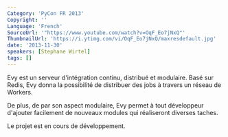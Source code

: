 ```yaml
---
Category: 'PyCon FR 2013'
Copyright: ''
Language: 'French'
SourceUrl: '"https://www.youtube.com/watch?v=OqF_Eo7jNxQ"'
ThumbnailUrl: 'https://i.ytimg.com/vi/OqF_Eo7jNxQ/maxresdefault.jpg'
date: '2013-11-30'
speakers: [Stephane Wirtel]
tags: []
---
```

Evy est un serveur d'intégration continu, distribué et modulaire. Basé sur Redis, Evy donna la possibilité de distribuer des jobs à travers un réseau de Workers.

De plus, de par son aspect modulaire, Evy permet à tout développeur d'ajouter facilement de nouveaux modules qui réaliseront diverses taches.

Le projet est en cours de développement.